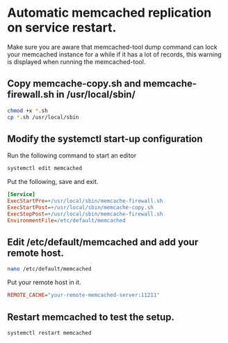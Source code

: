 # Automatic memcached replication on service restart.

Make sure you are aware that memcached-tool dump command can lock your memcached instance for a while if it has a lot of records, this warning is displayed when running the memcached-tool.

## Copy memcache-copy.sh and memcache-firewall.sh in /usr/local/sbin/
```bash
chmod +x *.sh
cp *.sh /usr/local/sbin
```

## Modify the systemctl start-up configuration

Run the following command to start an editor
```bash
systemctl edit memcached
```

Put the following, save and exit.
```ini
[Service]
ExecStartPre=+/usr/local/sbin/memcache-firewall.sh
ExecStartPost=+/usr/local/sbin/memcache-copy.sh
ExecStopPost=+/usr/local/sbin/memcache-firewall.sh
EnvironmentFile=/etc/default/memcached
```

## Edit /etc/default/memcached and add your remote host.
```bash
nano /etc/default/memcached
```

Put your remote host in it.
```ini
REMOTE_CACHE="your-remote-memcached-server:11211"
```

## Restart memcached to test the setup.
```bash
systemctl restart memcached
```
